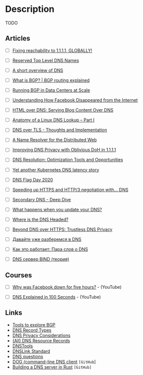 # Description

TODO


## Articles

- [ ] [Fixing reachability to 1.1.1.1, GLOBALLY!](https://blog.cloudflare.com/fixing-reachability-to-1-1-1-1-globally/)
- [ ] [Reserved Top Level DNS Names](https://www.rfc-editor.org/rfc/rfc2606.html)
- [ ] [A short overview of DNS](https://cuddly-octo-palm-tree.com/posts/2021-10-17-dns/)
- [ ] [What is BGP? | BGP routing explained](https://www.cloudflare.com/it-it/learning/security/glossary/what-is-bgp/)
- [ ] [Running BGP in Data Centers at Scale](https://research.fb.com/publications/running-bgp-in-data-centers-at-scale/)
- [ ] [Understanding How Facebook Disappeared from the Internet](https://blog.cloudflare.com/october-2021-facebook-outage/)
- [ ] [HTML over DNS: Serving Blog Content Over DNS](https://jacobkiers.net/hod/)
- [ ] [Anatomy of a Linux DNS Lookup – Part I](https://zwischenzugs.com/2018/06/08/anatomy-of-a-linux-dns-lookup-part-i/)
- [ ] [DNS over TLS - Thoughts and Implementation](https://sagi.io/dns-over-tls-thoughts-and-implementation/)
- [ ] [A Name Resolver for the Distributed Web](https://blog.cloudflare.com/cloudflare-distributed-web-resolver/)
- [ ] [Improving DNS Privacy with Oblivious DoH in 1.1.1.1](https://blog.cloudflare.com/oblivious-dns/)
- [ ] [DNS Resolution: Optimization Tools and Opportunities](https://ashu.online/blogs/optimize-dns-resolution-for-fast-website)
- [ ] [Yet another Kubernetes DNS latency story](https://build.thebeat.co/yet-another-kubernetes-dns-latency-story-2a1c00ebbb8d)
- [ ] [DNS Flag Day 2020](https://blog.cloudflare.com/dns-flag-day-2020/)
- [ ] [Speeding up HTTPS and HTTP/3 negotiation with... DNS](https://blog.cloudflare.com/speeding-up-https-and-http-3-negotiation-with-dns/)
- [ ] [Secondary DNS - Deep Dive](https://blog.cloudflare.com/secondary-dns-deep-dive/)
- [ ] [What happens when you update your DNS?](https://jvns.ca/blog/how-updating-dns-works/)
- [ ] [Where is the DNS Headed?](https://www.potaroo.net/ispcol/2020-06/row.html)
- [ ] [Beyond DNS over HTTPS: Trustless DNS Privacy](https://alyssa.is/proposing-dns-over-tcp-over-tor/)
- [ ] [Давайте уже разберемся в DNS](https://habr.com/ru/post/303446/)
- [ ] [Как это работает: Пара слов о DNS](https://habr.com/ru/company/1cloud/blog/309018/)
- [ ] [DNS сервер BIND (теория)](https://habr.com/ru/post/137587/)


## Courses

- [ ] [Why was Facebook down for five hours?](https://youtu.be/-wMU8vmfaYo) - (YouTube)
- [ ] [DNS Explained in 100 Seconds](https://youtu.be/UVR9lhUGAyU) - (YouTube)


## Links

- [Tools to explore BGP](https://jvns.ca/blog/2021/10/05/tools-to-look-at-bgp-routes/)
- [DNS Record Types](https://www.nslookup.io/learning/dns-record-types/)
- [DNS Privacy Considerations](https://www.rfc-editor.org/rfc/rfc9076.html)
- [(All) DNS Resource Records](https://www.netmeister.org/blog/dns-rrs.html)
- [DNSTools](https://dnstools.ws/)
- [DNSLink Standard](https://dnslink.io/)
- [DNS questions](https://questions.wizardzines.com/dns.html)
- [DOG (command-line DNS client](https://github.com/ogham/dog) `[GitHub`]
- [Building a DNS server in Rust](https://github.com/EmilHernvall/dnsguide) `[GitHub]`
